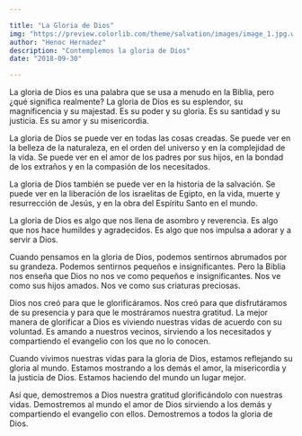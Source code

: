 ```yaml
---

title: "La Gloria de Dios"
img: "https://preview.colorlib.com/theme/salvation/images/image_1.jpg.webp"
author: "Henoc Hernadez"
description: "Contemplemos la gloria de Dios"
date: "2018-09-30"

---
```


La gloria de Dios es una palabra que se usa a menudo en la Biblia, pero ¿qué significa realmente? La gloria de Dios es su esplendor, su magnificencia y su majestad. Es su poder y su gloria. Es su santidad y su justicia. Es su amor y su misericordia.

La gloria de Dios se puede ver en todas las cosas creadas. Se puede ver en la belleza de la naturaleza, en el orden del universo y en la complejidad de la vida. Se puede ver en el amor de los padres por sus hijos, en la bondad de los extraños y en la compasión de los necesitados.

La gloria de Dios también se puede ver en la historia de la salvación. Se puede ver en la liberación de los israelitas de Egipto, en la vida, muerte y resurrección de Jesús, y en la obra del Espíritu Santo en el mundo.

La gloria de Dios es algo que nos llena de asombro y reverencia. Es algo que nos hace humildes y agradecidos. Es algo que nos impulsa a adorar y a servir a Dios.

Cuando pensamos en la gloria de Dios, podemos sentirnos abrumados por su grandeza. Podemos sentirnos pequeños e insignificantes. Pero la Biblia nos enseña que Dios no nos ve como pequeños e insignificantes. Nos ve como sus hijos amados. Nos ve como sus criaturas preciosas.

Dios nos creó para que le glorificáramos. Nos creó para que disfrutáramos de su presencia y para que le mostráramos nuestra gratitud. La mejor manera de glorificar a Dios es viviendo nuestras vidas de acuerdo con su voluntad. Es amando a nuestros vecinos, sirviendo a los necesitados y compartiendo el evangelio con los que no lo conocen.

Cuando vivimos nuestras vidas para la gloria de Dios, estamos reflejando su gloria al mundo. Estamos mostrando a los demás el amor, la misericordia y la justicia de Dios. Estamos haciendo del mundo un lugar mejor.

Así que, demostremos a Dios nuestra gratitud glorificándolo con nuestras vidas. Demostremos al mundo el amor de Dios sirviendo a los demás y compartiendo el evangelio con ellos. Demostremos a todos la gloria de Dios.
